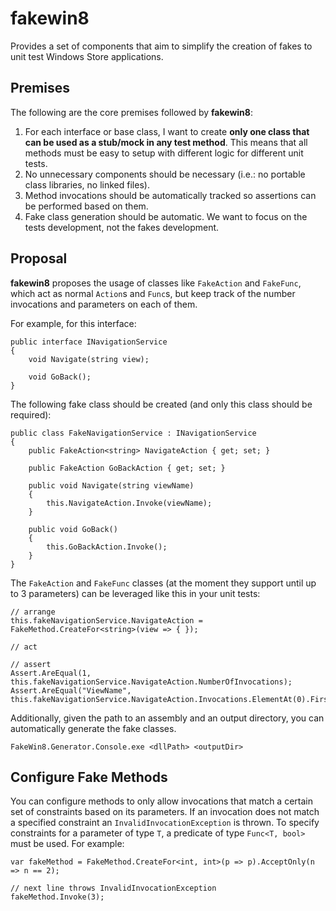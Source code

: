 fakewin8
========
Provides a set of components that aim to simplify the creation of fakes to unit test Windows Store applications.

Premises
---------
The following are the core premises followed by **fakewin8**:

1. For each interface or base class, I want to create **only one class that can be used as a stub/mock in any test method**. This means that all methods must be easy to setup with different logic for different unit tests.
1. No unnecessary components should be necessary (i.e.: no portable class libraries, no linked files).
1. Method invocations should be automatically tracked so assertions can be performed based on them.
1. Fake class generation should be automatic. We want to focus on the tests development, not the fakes development.

Proposal
--------
**fakewin8** proposes the usage of classes like `FakeAction` and `FakeFunc`, which act as normal `Action`s and `Func`s, but keep track of the number invocations and parameters on each of them.

For example, for this interface:
```CSharp
public interface INavigationService
{
    void Navigate(string view);

    void GoBack();
}
```

The following fake class should be created (and only this class should be required):
```CSharp
public class FakeNavigationService : INavigationService
{
    public FakeAction<string> NavigateAction { get; set; }

    public FakeAction GoBackAction { get; set; }

    public void Navigate(string viewName)
    {
        this.NavigateAction.Invoke(viewName);
    }

    public void GoBack()
    {
        this.GoBackAction.Invoke();
    }
}
```

The `FakeAction` and `FakeFunc` classes (at the moment they support until up to 3 parameters) can be leveraged like this in your unit tests:
```CSharp
// arrange
this.fakeNavigationService.NavigateAction = FakeMethod.CreateFor<string>(view => { });

// act

// assert
Assert.AreEqual(1, this.fakeNavigationService.NavigateAction.NumberOfInvocations);
Assert.AreEqual("ViewName", this.fakeNavigationService.NavigateAction.Invocations.ElementAt(0).FirstParameter);
```

Additionally, given the path to an assembly and an output directory, you can automatically generate the fake classes.
```Shell
FakeWin8.Generator.Console.exe <dllPath> <outputDir>
```

Configure Fake Methods
------------------
You can configure methods to only allow invocations that match a certain set of constraints based on its parameters. If an invocation does not match a specified constraint an `InvalidInvocationException` is thrown.
To specify constraints for a parameter of type `T`, a predicate of type `Func<T, bool>` must be used. For example:
```CSharp
var fakeMethod = FakeMethod.CreateFor<int, int>(p => p).AcceptOnly(n => n == 2);

// next line throws InvalidInvocationException
fakeMethod.Invoke(3);
```